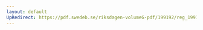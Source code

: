 ```yaml
---
layout: default
UpRedirect: https://pdf.swedeb.se/riksdagen-volumeG-pdf/199192/reg_199192/reg_199192_0094.pdf
---
```

